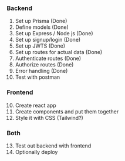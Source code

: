### Backend
1. Set up Prisma (Done)
2. Define models (Done)
3. Set up Express / Node js (Done)
4. Set up signup/login (Done)
5. Set up JWTS (Done)
6. Set up routes for actual data (Done)
7. Authenticate routes (Done)
8. Authorize routes (Done)
9. Error handling (Done)
10. Test with postman
### Frontend
10. Create react app
11. Create components and put them together
12. Style it with CSS (Tailwind?)
### Both
13. Test out backend with frontend
14. Optionally deploy